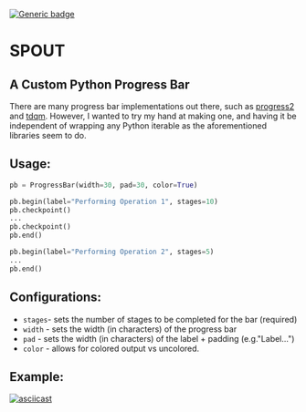 [![Generic badge](https://img.shields.io/badge/Stage-v1.0-blue.svg)](#)

# SPOUT

## A Custom Python Progress Bar

There are many progress bar implementations out there, such as 
[progress2](https://pypi.org/project/progressbar2/) and 
[tdqm](https://pypi.org/project/tqdm/). However, I wanted to try my
hand at making one, and having it be independent of wrapping any Python 
iterable as the aforementioned libraries seem to do.

## Usage:
```python
pb = ProgressBar(width=30, pad=30, color=True)

pb.begin(label="Performing Operation 1", stages=10)
pb.checkpoint()
...
pb.checkpoint()
pb.end()

pb.begin(label="Performing Operation 2", stages=5)
...
pb.end()
```

## Configurations:
- `stages`- sets the number of stages to be completed for the bar (required)
- `width` - sets the width (in characters) of the progress bar
- `pad`   - sets the width (in characters) of the label + padding (e.g."Label...")
- `color` - allows for colored output vs uncolored.

## Example:
[![asciicast](https://asciinema.org/a/shtO7TgOfkMGdbeBdErE9LeHM.svg)](https://asciinema.org/a/shtO7TgOfkMGdbeBdErE9LeHM)
